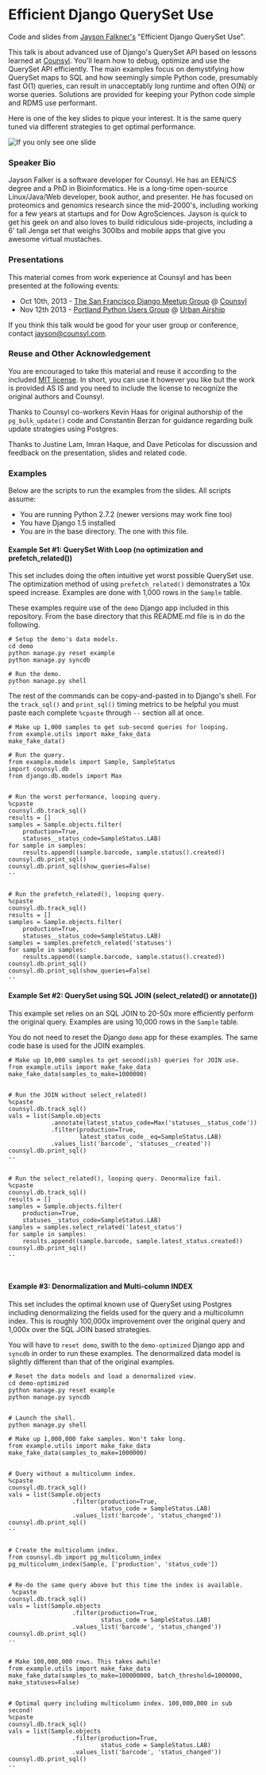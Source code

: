 Efficient Django QuerySet Use
=============================

Code and slides from [Jayson Falkner's](http://bitapocalypse.com/jayson/about/2013/07/17/jayson-falkner/) "Efficient Django QuerySet Use".

This talk is about advanced use of Django's QuerySet API based on lessons learned at [Counsyl](https://www.counsyl.com/jobs/). You'll learn how to debug, optimize and use the QuerySet API efficiently. The main examples focus on demystifying how QuerySet maps to SQL and how seemingly simple Python code, presumably fast O(1) queries, can result in unacceptably long runtime and often O(N) or worse queries. Solutions are provided for keeping your Python code simple and RDMS use performant.

Here is one of the key slides to pique your interest. It is the same query tuned via different strategies to get optimal performance.

![If you only see one slide](if-you-only-see-one-slide.jpg)

### Speaker Bio

Jayson Falker is a software developer for Counsyl. He has an EEN/CS degree and a PhD in Bioinformatics. He is a long-time open-source Linux/Java/Web developer, book author, and presenter. He has focused on proteomics and genomics research since the mid-2000's, including working for a few years at startups and for Dow AgroSciences. Jayson is quick to get his geek on and also loves to build ridiculous side-projects, including a 6' tall Jenga set that weighs 300lbs and mobile apps that give you awesome virtual mustaches.

### Presentations

This material comes from work experience at Counsyl and has been presented at the following events:

- Oct 10th, 2013 - [The San Francisco Django Meetup Group](http://www.meetup.com/The-San-Francisco-Django-Meetup-Group/events/141505312/) @ [Counsyl](http://maps.google.com/maps?q=180+Kimball+Way%2C+South+San+Francisco%2C+CA)
- Nov 12th 2013 - [Portland Python Users Group](http://www.meetup.com/pdxpython/events/139924722/) @ [Urban Airship](http://maps.google.com/maps?q=1417+NW+Everett+St%2C+Portland%2C+OR)

If you think this talk would be good for your user group or conference, contact jayson@counsyl.com.

### Reuse and Other Acknowledgement

You are encouraged to take this material and reuse it according to the included [MIT license](LICENSE). In short, you can use it however you like but the work is provided AS IS and you need to include the license to recognize the original authors and Counsyl.

Thanks to Counsyl co-workers Kevin Haas for original authorship of the `pg_bulk_update()` code and Constantin Berzan for guidance regarding bulk update strategies using Postgres.

Thanks to Justine Lam, Imran Haque, and Dave Peticolas for discussion and feedback on the presentation, slides and related code.

### Examples

Below are the scripts to run the examples from the slides. All scripts assume:

- You are running Python 2.7.2 (newer versions may work fine too)
- You have Django 1.5 installed
- You are in the base directory. The one with this file.

#### Example Set #1: QuerySet With Loop (no optimization and prefetch_related())

This set includes doing the often intuitive yet worst possible QuerySet use. The optimization method of using  `prefetch_related()` demonstrates a 10x speed increase. Examples are done with 1,000 rows in the `Sample` table.


These examples require use of the `demo` Django app included in this repository. From the base directory that this README.md file is in do the following.


```
# Setup the demo's data models.
cd demo
python manage.py reset example
python manage.py syncdb

# Run the demo.
python manage.py shell
```

The rest of the commands can be copy-and-pasted in to Django's shell. For the `track_sql()` and `print_sql()` timing metrics to be helpful you must paste each complete `%cpaste` through `--` section all at once.

```
# Make up 1,000 samples to get sub-second queries for looping.
from example.utils import make_fake_data
make_fake_data()

# Run the query.
from example.models import Sample, SampleStatus
import counsyl.db
from django.db.models import Max


# Run the worst performance, looping query.
%cpaste
counsyl.db.track_sql()
results = []
samples = Sample.objects.filter(
    production=True,
    statuses__status_code=SampleStatus.LAB)
for sample in samples:
    results.append((sample.barcode, sample.status().created))
counsyl.db.print_sql()
counsyl.db.print_sql(show_queries=False)
--


# Run the prefetch_related(), looping query.
%cpaste
counsyl.db.track_sql()
results = []
samples = Sample.objects.filter(
    production=True,
    statuses__status_code=SampleStatus.LAB)
samples = samples.prefetch_related('statuses')
for sample in samples:
    results.append((sample.barcode, sample.status().created))
counsyl.db.print_sql()
counsyl.db.print_sql(show_queries=False)
--
```

#### Example Set #2: QuerySet using SQL JOIN (select_related() or annotate())

This example set relies on an SQL JOIN to 20-50x more efficiently perform the original query. Examples are using 10,000 rows in the `Sample` table.

You do not need to reset the Django `demo` app for these examples. The same code base is used for the JOIN examples.

```
# Make up 10,000 samples to get second(ish) queries for JOIN use.
from example.utils import make_fake_data
make_fake_data(samples_to_make=1000000)


# Run the JOIN without select_related()
%cpaste
counsyl.db.track_sql()
vals = list(Sample.objects
            .annotate(latest_status_code=Max('statuses__status_code'))
            .filter(production=True,
                    latest_status_code__eq=SampleStatus.LAB)
            .values_list('barcode', 'statuses__created'))
counsyl.db.print_sql()
--


# Run the select_related(), looping query. Denormalize fail.
%cpaste
counsyl.db.track_sql()
results = []
samples = Sample.objects.filter(
    production=True,
    statuses__status_code=SampleStatus.LAB)
samples = samples.select_related('latest_status')
for sample in samples:
    results.append((sample.barcode, sample.latest_status.created))
counsyl.db.print_sql()
--



```

#### Example #3: Denormalization and Multi-column INDEX

This set includes the optimal known use of QuerySet using Postgres including denormalizing the fields used for the query and a multicolumn index. This is roughly 100,000x improvement over the original query and 1,000x over the SQL JOIN based strategies. 

You will have to `reset demo`, swith to the `demo-optimized` Django app and `syncdb` in order to run these examples. The denormalized data model is slightly different than that of the original examples. 

```
# Reset the data models and load a denormalized view.
cd demo-optimized
python manage.py reset example
python manage.py syncdb


# Launch the shell.
python manage.py shell

# Make up 1,000,000 fake samples. Won't take long.
from example.utils import make_fake_data
make_fake_data(samples_to_make=1000000)


# Query without a multicolumn index.
%cpaste
counsyl.db.track_sql()
vals = list(Sample.objects
                  .filter(production=True,
                          status_code = SampleStatus.LAB)
                  .values_list('barcode', 'status_changed'))
counsyl.db.print_sql()
--


# Create the multicolumn index.
from counsyl.db import pg_multicolumn_index
pg_multicolumn_index(Sample, ['production', 'status_code'])


# Re-do the same query above but this time the index is available.
 %cpaste
counsyl.db.track_sql()
vals = list(Sample.objects
                  .filter(production=True,
                          status_code = SampleStatus.LAB)
                  .values_list('barcode', 'status_changed'))
counsyl.db.print_sql()
--


# Make 100,000,000 rows. This takes awhile!
from example.utils import make_fake_data
make_fake_data(samples_to_make=100000000, batch_threshold=1000000, make_statuses=False)


# Optimal query including multicolumn index. 100,000,000 in sub second!
%cpaste
counsyl.db.track_sql()
vals = list(Sample.objects
                  .filter(production=True,
                          status_code = SampleStatus.LAB)
                  .values_list('barcode', 'status_changed'))
counsyl.db.print_sql()
--
```


